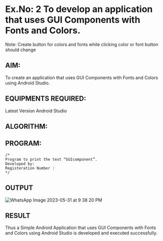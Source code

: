 # Ex.No: 2 To develop an application that uses GUI Components with Fonts and Colors. 
Note: Create button for colors and fonts while clicking color or font button should change 


## AIM:

To create an application that uses GUI Components with Fonts and Colors using Android Studio.

## EQUIPMENTS REQUIRED:

Latest Version Android Studio

## ALGORITHM:


## PROGRAM:
```
/*
Program to print the text “GUIcomponent”.
Developed by:
Registeration Number :
*/
```

## OUTPUT

![WhatsApp Image 2023-05-31 at 9 38 20 PM](https://github.com/suryacse05/Mobile-Application-Development/assets/118673240/13ecd698-23bb-4a60-8bca-6946986f98ed)




## RESULT
Thus a Simple Android Application that uses GUI Components with Fonts and Colors using Android Studio is developed and executed successfully.


